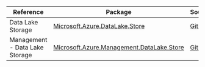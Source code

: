 | Reference | Package | Source |
|---|---|---|
|Data Lake Storage|[Microsoft.Azure.DataLake.Store](https://www.nuget.org/packages/Microsoft.Azure.DataLake.Store)|[Github](https://github.com/Azure/azure-sdk-for-net)|
|Management - Data Lake Storage|[Microsoft.Azure.Management.DataLake.Store](https://www.nuget.org/packages/Microsoft.Azure.Management.DataLake.Store)|[Github](https://github.com/Azure/azure-sdk-for-net)|

